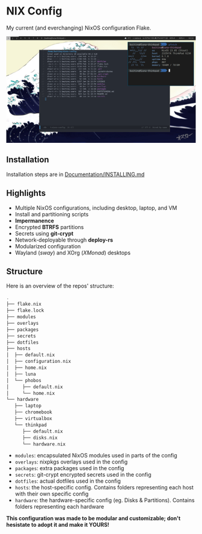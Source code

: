 # NIX Config
My current (and everchanging) NixOS configuration Flake.


![NixOS Configuration Image](./Documentation/desktop_screenshot.png)
  
## Installation
Installation steps are in [Documentation/INSTALLING.md](./Documentation/INSTALLING.md)

## Highlights
* Multiple NixOS configurations, including desktop, laptop, and VM
* Install and partitioning scripts
* **Impermanence**
* Encrypted **BTRFS** partitions
* Secrets using **git-crypt**
* Network-deployable through **deploy-rs**
* Modularized configuration
* Wayland (*sway*) and XOrg (*XMonad*) desktops

## Structure
Here is an overview of the repos' structure:
```hs
.
├── flake.nix
├── flake.lock
├── modules
├── overlays
├── packages
├── secrets
├── dotfiles
├── hosts
│  ├── default.nix
│  ├── configuration.nix
│  ├── home.nix
│  ├── luna
│  └── phobos
│     ├── default.nix
│     └── home.nix
└── hardware
   ├── laptop
   ├── chromebook
   ├── virtualbox
   └── thinkpad
      ├── default.nix
      ├── disks.nix
      └── hardware.nix
```
* `modules`: encapsulated NixOS modules used in parts of the config
* `overlays`: nixpkgs overlays used in the config
* `packages`: extra packages used in the config
* `secrets`: git-crypt encrypted secrets used in the config
* `dotfiles`: actual dotfiles used in the config
* `hosts`: the host-specific config. Contains folders representing each host with their own specific config
* `hardware`: the hardware-specific config (eg. Disks & Partitions). Contains folders representing each hardware

**This configuration was made to be modular and customizable; don't hesistate to adopt it and make it YOURS!**
